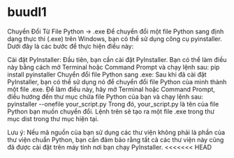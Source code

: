 # buudl1
Chuyển Đổi Từ File Python -> .exe
Để chuyển đổi một file Python sang định dạng thực thi (.exe) trên Windows, bạn có thể sử dụng công cụ pyinstaller. Dưới đây là các bước để thực hiện điều này:

Cài đặt PyInstaller: Đầu tiên, bạn cần cài đặt PyInstaller. Bạn có thể làm điều này bằng cách mở Terminal hoặc Command Prompt và chạy lệnh sau:
pip install pyinstaller
Chuyển đổi file Python sang .exe: Sau khi đã cài đặt PyInstaller, bạn có thể sử dụng nó để chuyển đổi file Python của mình thành một file .exe. Để làm điều này, hãy mở Terminal hoặc Command Prompt, điều hướng đến thư mục chứa file Python của bạn và chạy lệnh sau:
pyinstaller --onefile your_script.py
Trong đó, your_script.py là tên của file Python bạn muốn chuyển đổi. Lệnh trên sẽ tạo ra một file .exe trong thư mục dist trong thư mục hiện tại.

Lưu ý: Nếu mã nguồn của bạn sử dụng các thư viện không phải là phần của thư viện chuẩn Python, bạn cần đảm bảo rằng tất cả các thư viện này cũng đã được cài đặt trên máy tính nơi bạn chạy PyInstaller. <<<<<<< HEAD